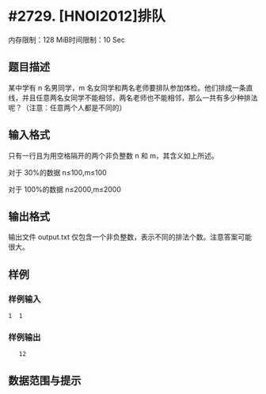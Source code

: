 # #2729. [HNOI2012]排队

内存限制：128 MiB时间限制：10 Sec

## 题目描述

某中学有 n 名男同学，m 名女同学和两名老师要排队参加体检。他们排成一条直线，并且任意两名女同学不能相邻，两名老师也不能相邻，那么一共有多少种排法呢？（注意：任意两个人都是不同的）

 

## 输入格式

只有一行且为用空格隔开的两个非负整数 n 和 m，其含义如上所述。

 

对于 30%的数据 n&le;100,m&le;100 

 

对于 100%的数据 n&le;2000,m&le;2000 

## 输出格式

输出文件 output.txt 仅包含一个非负整数，表示不同的排法个数。注意答案可能很大。

## 样例

### 样例输入

    
    1  1        
    

### 样例输出

    
       12
    

## 数据范围与提示
